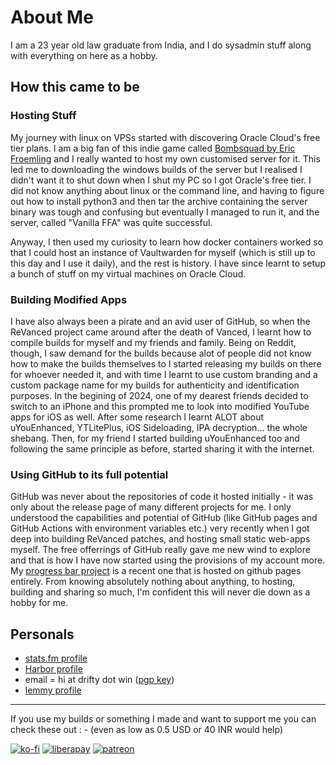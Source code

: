 # About Me

I am a 23 year old law graduate from India, and I do sysadmin stuff along with everything on here as a hobby.

## How this came to be

### Hosting Stuff
My journey with linux on VPSs started with discovering Oracle Cloud's free tier plans. I am a big fan of this indie game called [Bombsquad by Eric Froemling](https://ballistica.net/) and I really wanted to host my own customised server for it. This led me to downloading the windows builds of the server but I realised I didn't want it to shut down when I shut my PC so I got Oracle's free tier. I did not know anything about linux or the command line, and having to figure out how to install python3 and then tar the archive containing the server binary was tough and confusing but eventually I managed to run it, and the server, called "Vanilla FFA" was quite successful. 

Anyway, I then used my curiosity to learn how docker containers worked so that I could host an instance of Vaultwarden for myself (which is still up to this day and I use it daily), and the rest is history. I have since learnt to setup a bunch of stuff on my virtual machines on Oracle Cloud.

### Building Modified Apps

I have also always been a pirate and an avid user of GitHub, so when the ReVanced project came around after the death of Vanced, I learnt how to compile builds for myself and my friends and family. Being on Reddit, though, I saw demand for the builds because alot of people did not know how to make the builds themselves to I started releasing my builds on there for whoever needed it, and with time I learnt to use custom branding and a custom package name for my builds for authenticity and identification purposes. In the begining of 2024, one of my dearest friends decided to switch to an iPhone and this prompted me to look into modified YouTube apps for iOS as well. After some research I learnt ALOT about uYouEnhanced, YTLitePlus, iOS Sideloading, IPA decryption... the whole shebang. Then, for my friend I started building uYouEnhanced too and following the same principle as before, started sharing it with the internet.

### Using GitHub to its full potential

GitHub was never about the repositories of code it hosted initially - it was only about the release page of many different projects for me. I only understood the capabilities and potential of GitHub (like GitHub pages and GitHub Actions with environment variables etc.) very recently when I got deep into building ReVanced patches, and hosting small static web-apps myself. The free offerrings of GitHub really gave me new wind to explore and that is how I have now started using the provisions of my account more. My [progress bar project](https://progress.003274.xyz/year) is a recent one that is hosted on github pages entirely. From knowing absolutely nothing about anything, to hosting, building and sharing so much, I'm confident this will never die down as a hobby for me.

## Personals

- [stats.fm profile](https://stats.fm/sabmohmaya)
- [Harbor profile](https://harbor.social/CAESRwokCAESIMPZan0JqK0PrC77LRVL5vkvkFKE-bVL0D3LFuKtuw9GEh9odHRwczovL3NydjEtc3RnLnBvbHljZW50cmljLmlv)
- email = hi at drifty dot win ([pgp key](https://raw.githubusercontent.com/driftywinds/driftywinds/main/keys/hi%40drifty.win_pub.asc))
- [lemmy profile](https://sopuli.xyz/u/drifty)

<hr/>

If you use my builds or something I made and want to support me you can check these out : - (even as low as 0.5 USD or 40 INR would help)

[![ko-fi](https://ko-fi.com/img/githubbutton_sm.svg)](https://ko-fi.com/driftywinds) [![liberapay](https://liberapay.com/assets/widgets/donate.svg)](https://liberapay.com/driftywinds/donate)  [![patreon](https://i.ibb.co/th46pRP/30-height.png)](https://www.patreon.com/bePatron?u=67102544)

